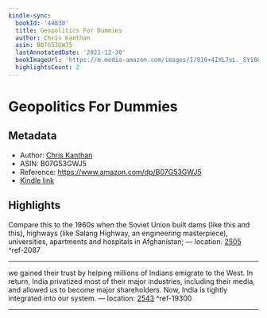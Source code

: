 ```yaml
---
kindle-sync:
  bookId: '44838'
  title: Geopolitics For Dummies
  author: Chris Kanthan
  asin: B07G53GWJ5
  lastAnnotatedDate: '2021-12-30'
  bookImageUrl: 'https://m.media-amazon.com/images/I/810+4IXL7oL._SY160.jpg'
  highlightsCount: 2
---
```

# Geopolitics For Dummies
## Metadata
* Author: [Chris Kanthan](https://www.amazon.com/Chris-Kanthan/e/B00CNE6K1O/ref=dp_byline_cont_ebooks_1)
* ASIN: B07G53GWJ5
* Reference: https://www.amazon.com/dp/B07G53GWJ5
* [Kindle link](kindle://book?action=open&asin=B07G53GWJ5)

## Highlights
Compare this to the 1960s when the Soviet Union built dams (like this and this), highways (like Salang Highway, an engineering masterpiece), universities, apartments and hospitals in Afghanistan; — location: [2505](kindle://book?action=open&asin=B07G53GWJ5&location=2505) ^ref-2087

---
we gained their trust by helping millions of Indians emigrate to the West. In return, India privatized most of their major industries, including their media, and allowed us to become major shareholders. Now, India is tightly integrated into our system. — location: [2543](kindle://book?action=open&asin=B07G53GWJ5&location=2543) ^ref-19300

---
